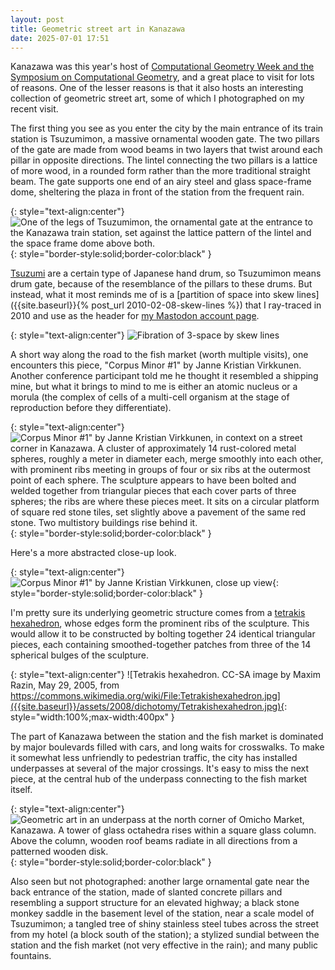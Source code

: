 ```yaml
---
layout: post
title: Geometric street art in Kanazawa
date: 2025-07-01 17:51
---
```

Kanazawa was this year's host of [Computational Geometry Week and the Symposium on Computational Geometry](https://socg25.github.io/socg.html), and a great place to visit for lots of reasons. One of the lesser reasons is that it also hosts an interesting collection of geometric street art, some of which I photographed on my recent visit.

The first thing you see as you enter the city by the main entrance of its train station is Tsuzumimon, a massive ornamental wooden gate. The two pillars of the gate are made from wood beams in two layers that twist around each pillar in opposite directions. The lintel connecting the two pillars is a lattice of more wood, in a rounded form rather than the more traditional straight beam. The gate supports one end of an airy steel and glass space-frame dome, sheltering the plaza in front of the station from the frequent rain.

{: style="text-align:center"}
![One of the legs of Tsuzumimon, the ornamental gate at the entrance to the Kanazawa train station, set against the lattice pattern of the lintel and the space frame dome above both.](https://ics.uci.edu/~eppstein/pix/kanazawa/Tsuzumimon-m.jpg){: style="border-style:solid;border-color:black" }

[Tsuzumi](https://en.wikipedia.org/wiki/Tsuzumi) are a certain type of Japanese hand drum, so Tsuzumimon means drum gate, because of the resemblance of the pillars to these drums. But instead, what it most reminds me of is a [partition of space into skew lines]({{site.baseurl}}{% post_url 2010-02-08-skew-lines %}) that I ray-traced in 2010 and use as the header for [my Mastodon account page](https://mathstodon.xyz/@11011110_).

{: style="text-align:center"}
![Fibration of 3-space by skew lines]({{site.baseurl}}/assets/2010/skewlines.png)

A short way along the road to the fish market (worth multiple visits), one encounters this piece, "Corpus Minor #1" by Janne Kristian Virkkunen. Another conference participant told me he thought it resembled a shipping mine, but what it brings to mind to me is either an atomic nucleus or a morula (the complex of cells of a multi-cell organism at the stage of reproduction before they differentiate).

{: style="text-align:center"}
![Corpus Minor #1" by Janne Kristian Virkkunen, in context on a street corner in Kanazawa. A cluster of approximately 14 rust-colored metal spheres, roughly a meter in diameter each, merge smoothly into each other, with prominent ribs meeting in groups of four or six ribs at the outermost point of each sphere. The sculpture appears to have been bolted and welded together from triangular pieces that each cover parts of three spheres; the ribs are where these pieces meet. It sits on a circular platform of square red stone tiles, set slightly above a pavement of the same red stone. Two multistory buildings rise behind it.](https://ics.uci.edu/~eppstein/pix/kanazawa/CorpusMinor-m.jpg){: style="border-style:solid;border-color:black" }

Here's a more abstracted close-up look.

{: style="text-align:center"}
![Corpus Minor #1" by Janne Kristian Virkkunen, close up view](https://ics.uci.edu/~eppstein/pix/kanazawa/CorpusMinorDetail-m.jpg){: style="border-style:solid;border-color:black" }

I'm pretty sure its underlying geometric structure comes from a [tetrakis hexahedron](https://en.wikipedia.org/wiki/Tetrakis_hexahedron), whose edges form the prominent ribs of the sculpture. This would allow it to be constructed by bolting together 24 identical triangular pieces, each containing smoothed-together patches from three of the 14 spherical bulges of the sculpture.

{: style="text-align:center"}
![Tetrakis hexahedron. CC-SA image by Maxim Razin, May 29, 2005, from https://commons.wikimedia.org/wiki/File:Tetrakishexahedron.jpg]({{site.baseurl}}/assets/2008/dichotomy/Tetrakishexahedron.jpg){: style="width:100%;max-width:400px" }

The part of Kanazawa between the station and the fish market is dominated by major boulevards filled with cars, and long waits for crosswalks. To make it somewhat less unfriendly to pedestrian traffic, the city has installed underpasses at several of the major crossings. It's easy to miss the next piece, at the central hub of the underpass connecting to the fish market itself.

{: style="text-align:center"}
![Geometric art in an underpass at the north corner of Omicho Market, Kanazawa. A tower of glass octahedra rises within a square glass column. Above the column, wooden roof beams radiate in all directions from a patterned wooden disk.](https://ics.uci.edu/~eppstein/pix/kanazawa/MarketUnderpass-m.jpg){: style="border-style:solid;border-color:black" }

Also seen but not photographed: another large ornamental gate near the back entrance of the station, made of slanted concrete pillars and resembling a support structure for an elevated highway; a black stone monkey saddle in the basement level of the station, near a scale model of Tsuzumimon; a tangled tree of shiny stainless steel tubes across the street from my hotel (a block south of the station); a stylized sundial between the station and the fish market (not very effective in the rain); and many public fountains.